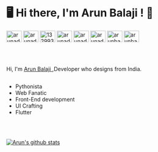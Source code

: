 # 🖥 Hi there, I'm Arun Balaji ! 👋

  
<a href="https://twitter.com/arunadhigaaram" target="blank"><img align="center" src="https://cdn.jsdelivr.net/npm/simple-icons@3.0.1/icons/twitter.svg" alt="arunadhigaaram" height="30" width="40" /></a>
<a href="https://linkedin.com/in/arunadhigaaram" target="blank"><img align="center" src="https://cdn.jsdelivr.net/npm/simple-icons@3.0.1/icons/linkedin.svg" alt="arunadhigaaram" height="30" width="40" /></a>
<a href="https://stackoverflow.com/users/13299329" target="blank"><img align="center" src="https://cdn.jsdelivr.net/npm/simple-icons@3.0.1/icons/stackoverflow.svg" alt="13299329" height="30" width="40" /></a>
<a href="https://fb.com/arunadhigaaram" target="blank"><img align="center" src="https://cdn.jsdelivr.net/npm/simple-icons@3.0.1/icons/facebook.svg" alt="arunadhigaaram" height="30" width="40" /></a>
<a href="https://instagram.com/arunadhigaaram" target="blank"><img align="center" src="https://cdn.jsdelivr.net/npm/simple-icons@3.0.1/icons/instagram.svg" alt="arunadhigaaram" height="30" width="40" /></a>
<a href="https://www.hackerrank.com/arunadhigaaram" target="blank"><img align="center" src="https://cdn.jsdelivr.net/npm/simple-icons@3.0.1/icons/hackerrank.svg" alt="arunadhigaaram" height="30" width="40" /></a>
<a href="https://codeforces.com/profile/arunbalaji" target="blank"><img align="center" src="https://cdn.jsdelivr.net/npm/simple-icons@3.0.1/icons/codeforces.svg" alt="arunbalaji" height="30" width="40" /></a>
<a href="https://www.leetcode.com/arunbalajir" target="blank"><img align="center" src="https://cdn.jsdelivr.net/npm/simple-icons@3.0.1/icons/leetcode.svg" alt="arunbalajir" height="30" width="40" /></a>



<br />
<br />

Hi, I'm  [Arun Balaji ](https://www.linkedin.com/in/arun-balaji-r-57400a181/) ,Developer who designs from India.

## 

- Pythonista
- Web Fanatic
- Front-End development
- UI Crafting
- Flutter 



</br>
</br>

[![Arun's github stats](https://github-readme-stats.vercel.app/api?username=ArunBalajiR&show_icons=true&title_color=fff&icon_color=79ff97&text_color=9f9f9f&bg_color=151515)](https://github.com/anuraghazra/github-readme-stats)







